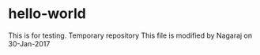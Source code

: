 # hello-world
This is for testing. Temporary repository 
This file is modified by Nagaraj on 30-Jan-2017
